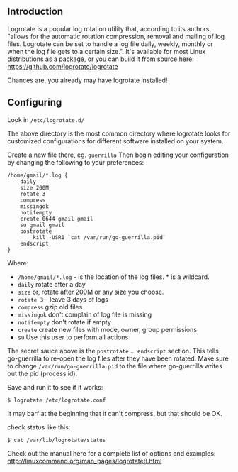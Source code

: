 ## Introduction

Logrotate is a popular log rotation utility that, according to its authors, "allows for the automatic rotation compression, removal and mailing of log files. Logrotate can be set to handle a log file daily, weekly, monthly or when the log file gets to a certain size.". It's available for most Linux distributions as a package, or you can build it from source here: https://github.com/logrotate/logrotate

Chances are, you already may have logrotate installed!

## Configuring

Look in `/etc/logrotate.d/`

The above directory is the most common directory where logrotate looks for customized configurations for different software installed on your system. 

Create a new file there, eg. `guerrilla` Then begin editing your configuration by changing the following to your preferences:

```
/home/gmail/*.log {
    daily
    size 200M
    rotate 3
    compress
    missingok
    notifempty
    create 0644 gmail gmail
    su gmail gmail
    postrotate
        kill -USR1 `cat /var/run/go-guerrilla.pid`
    endscript
}
```

Where:

* `/home/gmail/*.log` - is the location of the log files. * is a wildcard.
* `daily` rotate after a day
* `size` or, rotate after 200M or any size you choose. 
* `rotate 3` - leave 3 days of logs
* `compress` gzip old files
* `missingok` don't complain of log file is missing
* `notifempty` don't rotate if empty
* `create` create new files with mode, owner, group permissions
* `su` Use this user to perform all actions

The secret sauce above is the `postrotate` ... `endscript` section. This tells go-guerrilla to re-open the log files after they have been rotated. Make sure to change `/var/run/go-guerrilla.pid` to the file where go-guerrilla writes out the pid (process id).

Save and run it to see if it works:

    $ logrotate /etc/logrotate.conf

It may barf at the beginning that it can't compress, but that should be OK.

check status like this:

    $ cat /var/lib/logrotate/status 

Check out the manual here for a complete list of options and examples: http://linuxcommand.org/man_pages/logrotate8.html